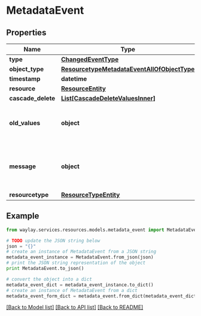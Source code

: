 # MetadataEvent


## Properties

Name | Type | Description | Notes
------------ | ------------- | ------------- | -------------
**type** | [**ChangedEventType**](ChangedEventType.md) |  | 
**object_type** | [**ResourcetypeMetadataEventAllOfObjectType**](ResourcetypeMetadataEventAllOfObjectType.md) |  | 
**timestamp** | **datetime** |  | 
**resource** | [**ResourceEntity**](ResourceEntity.md) |  | 
**cascade_delete** | [**List[CascadeDeleteValuesInner]**](CascadeDeleteValuesInner.md) |  | [optional] 
**old_values** | **object** | old values of all attributes that have changed | [optional] 
**message** | **object** | The broker message that triggered the discovery | [optional] 
**resourcetype** | [**ResourceTypeEntity**](ResourceTypeEntity.md) |  | 

## Example

```python
from waylay.services.resources.models.metadata_event import MetadataEvent

# TODO update the JSON string below
json = "{}"
# create an instance of MetadataEvent from a JSON string
metadata_event_instance = MetadataEvent.from_json(json)
# print the JSON string representation of the object
print MetadataEvent.to_json()

# convert the object into a dict
metadata_event_dict = metadata_event_instance.to_dict()
# create an instance of MetadataEvent from a dict
metadata_event_form_dict = metadata_event.from_dict(metadata_event_dict)
```
[[Back to Model list]](../README.md#documentation-for-models) [[Back to API list]](../README.md#documentation-for-api-endpoints) [[Back to README]](../README.md)


